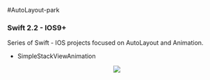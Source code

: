 #AutoLayout-park
### Swift 2.2 - IOS9+

Series of Swift - IOS projects focused on AutoLayout and Animation. 

* SimpleStackViewAnimation

<p align="center">
   <img src="https://camo.githubusercontent.com/4e5cf07b1863cf2dfcc0211fcc91ac16299002cf/687474703a2f2f6d616e75656c6361726c6f732e6769746875622e696f2f696d616765732f537461636b56696577526f746174696f6e4269676765722e676966" height=“100” width=“100””>
</p>